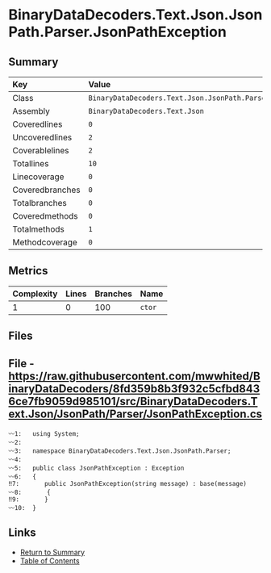 ﻿# BinaryDataDecoders.Text.Json.JsonPath.Parser.JsonPathException

## Summary

| Key             | Value                                                            |
| :-------------- | :--------------------------------------------------------------- |
| Class           | `BinaryDataDecoders.Text.Json.JsonPath.Parser.JsonPathException` |
| Assembly        | `BinaryDataDecoders.Text.Json`                                   |
| Coveredlines    | `0`                                                              |
| Uncoveredlines  | `2`                                                              |
| Coverablelines  | `2`                                                              |
| Totallines      | `10`                                                             |
| Linecoverage    | `0`                                                              |
| Coveredbranches | `0`                                                              |
| Totalbranches   | `0`                                                              |
| Coveredmethods  | `0`                                                              |
| Totalmethods    | `1`                                                              |
| Methodcoverage  | `0`                                                              |

## Metrics

| Complexity | Lines | Branches | Name    |
| :--------- | :---- | :------- | :------ |
| 1          | 0     | 100      | `ctor`  |

## Files

## File - https://raw.githubusercontent.com/mwwhited/BinaryDataDecoders/8fd359b8b3f932c5cfbd8436ce7fb9059d985101/src/BinaryDataDecoders.Text.Json/JsonPath/Parser/JsonPathException.cs

```CSharp
〰1:   using System;
〰2:   
〰3:   namespace BinaryDataDecoders.Text.Json.JsonPath.Parser;
〰4:   
〰5:   public class JsonPathException : Exception
〰6:   {
‼7:       public JsonPathException(string message) : base(message)
〰8:       {
‼9:       }
〰10:  }
```

## Links

* [Return to Summary](Summary.md)
* [Table of Contents](../TOC.md)

